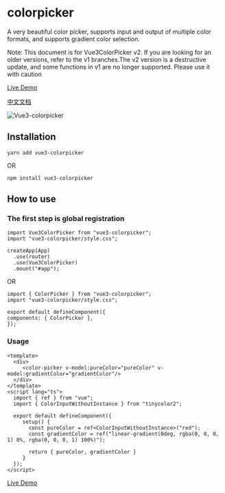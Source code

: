 # colorpicker

A very beautiful color picker, supports input and output of multiple color formats, and supports gradient color selection.

Note: This document is for Vue3ColorPicker v2. If you are looking for an older versions, refer to the v1 branches.The v2 version is a destructive update, and some functions in v1 are no longer supported. Please use it with caution

[Live Demo](https://aesoper101.github.io/vue3-colorpicker/)

[中文文档](https://github.com/aesoper101/vue3-colorpicker/blob/main/README.ZH-cn.md)

![Vue3-colorpicker](https://raw.githubusercontent.com/aesoper101/vue3-colorpicker/main/src/assets/example.jpg?raw=true)

## Installation

```
yarn add vue3-colorpicker
```

OR

```
npm install vue3-colorpicker
```

## How to use

### The first step is global registration

```
import Vue3ColorPicker from "vue3-colorpicker";
import "vue3-colorpicker/style.css";

createApp(App)
  .use(router)
  .use(Vue3ColorPicker)
  .mount("#app");
```

OR

```vue3
import { ColorPicker } from "vue3-colorpicker";
import "vue3-colorpicker/style.css";

export default defineComponent({
components: { ColorPicker },
});
```

### Usage

```vue3
<template>
  <div>
     <color-picker v-model:pureColor="pureColor" v-model:gradientColor="gradientColor"/>
  </div>
</template>
<script lang="ts">
  import { ref } from "vue";
  import { ColorInputWithoutInstance } from "tinycolor2";

  export default defineComponent({
     setup() {
       const pureColor = ref<ColorInputWithoutInstance>("red");
       const gradientColor = ref("linear-gradient(0deg, rgba(0, 0, 0, 1) 0%, rgba(0, 0, 0, 1) 100%)");

       return { pureColor, gradientColor }
     }
  });
</script>

```

[Live Demo](https://aesoper101.github.io/vue3-colorpicker/)
